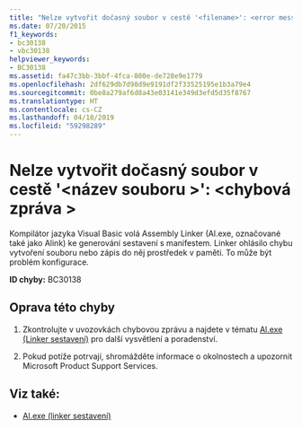 ```yaml
---
title: "Nelze vytvořit dočasný soubor v cestě '<filename>': <error message>"
ms.date: 07/20/2015
f1_keywords:
- bc30138
- vbc30138
helpviewer_keywords:
- BC30138
ms.assetid: fa47c3bb-3bbf-4fca-800e-de728e9e1779
ms.openlocfilehash: 2df629db7d98d9e9191df2f33525195e1b3a79e4
ms.sourcegitcommit: 0be8a279af6d8a43e03141e349d3efd5d35f8767
ms.translationtype: HT
ms.contentlocale: cs-CZ
ms.lasthandoff: 04/18/2019
ms.locfileid: "59298289"
---
```

# <a name="unable-to-create-temp-file-in-path-filename-error-message"></a>Nelze vytvořit dočasný soubor v cestě '\<název souboru >': \<chybová zpráva >
Kompilátor jazyka Visual Basic volá Assembly Linker (Al.exe, označované také jako Alink) ke generování sestavení s manifestem. Linker ohlásilo chybu vytvoření souboru nebo zápis do něj prostředek v paměti. To může být problém konfigurace.  
  
 **ID chyby:** BC30138  
  
## <a name="to-correct-this-error"></a>Oprava této chyby  
  
1. Zkontrolujte v uvozovkách chybovou zprávu a najdete v tématu [Al.exe (Linker sestavení)](../../framework/tools/al-exe-assembly-linker.md) pro další vysvětlení a poradenství.  
  
2. Pokud potíže potrvají, shromážděte informace o okolnostech a upozornit Microsoft Product Support Services.  
  
## <a name="see-also"></a>Viz také:

- [Al.exe (linker sestavení)](../../framework/tools/al-exe-assembly-linker.md)
